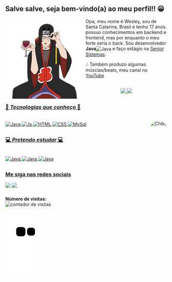 ## Salve salve, seja bem-vindo(a) ao meu perfil!! 😀

<img align="left" src="./itachipng.png" width="250px" height="250px"/>
<p align="left">Opa, meu nome é Wesley, sou de Santa Catarina, Brasil e tenho 17 anos. possuo conhecimentos em backend e frontend, mas por enquanto o meu forte seria o back. Sou desenvolvedor <strong>Java</strong><img align="center" alt="Java" height="25" width="35" src="https://icongr.am/devicon/java-plain.svg?size=128&color=dd58c1"/> e faço estágio na <a href="https://www.senior.com.br">Senior Sistemas</a>. <br>

<p align="left">🎶 Também produzo algumas múscias/beats, meu canal no <a href="https://www.youtube.com/channel/UCw_RzqQhLn2URzYMmJ0YagQ" target="_blank">YouTube</a></p>

<br>

<div align="left">
  <div align="center">
    <a href = "https://github.com/WesleyDePaula">
    <img height="170em" src="https://github-readme-stats.vercel.app/api?username=WesleyDePaula&show_icons=true&theme=jolly&include_all_commits=true&count_private=true"/>
    <img height="110em" src="https://github-readme-stats.vercel.app/api/top-langs/?username=WesleyDePaula&layout=compact&langs_count=7&theme=jolly"/>
  </div>
</div>

  ##
  
### 💠 **_Tecnologias que conheço_** 💠

<div style="display: inline_block"><br>
  <img align="center" alt="Java" height="30" width="40" src="https://icongr.am/devicon/java-plain.svg?size=128&color=dd58c1" />
  <img align="center" alt="Js" height="30" width="40" src="https://icongr.am/devicon/javascript-plain.svg?size=128&color=dd58c1">
  <img align="center" alt="HTML" height="30" width="40" src="https://icongr.am/devicon/html5-plain-wordmark.svg?size=128&color=dd58c1">
  <img align="center" alt="CSS" height="30" width="40" src="https://icongr.am/devicon/css3-plain-wordmark.svg?size=128&color=dd58c1">
  <img align="center" alt="MySql" height="30" width="40" src="https://icongr.am/devicon/mysql-plain.svg?size=128&color=dd58c1">
  <img align="right" alt="Chika" height="150" style="border-radius:50px;" src="https://www.icegif.com/wp-content/uploads/icegif-2013.gif">
</div>

##
  
### 💻 **_Pretendo estudar_** 💻  
  
<div style="display: inline_block"><br>
  <img align="center" alt="Java" height="30" width="40" src="https://icongr.am/devicon/python-plain.svg?size=128&color=dd58c1" />
  <img align="center" alt="Java" height="30" width="40" src="https://icongr.am/devicon/angularjs-plain.svg?size=128&color=dd58c1" />
  <img align="center" alt="Java" height="30" width="40" src="https://icongr.am/devicon/csharp-plain.svg?size=128&color=dd58c1" />
 
</div>
  
##

### Me siga nas redes sociais
  
<div>
<a href="https://www.youtube.com/channel/UCw_RzqQhLn2URzYMmJ0YagQ" target="_blank"><img src="https://img.shields.io/badge/YouTube-FF0000?style=for-the-badge&logo=youtube&logoColor=white" target="_blank"></a>
<a href="https://www.linkedin.com/in/wesley-zeitz-de-paula-490796214/" target="_blank"><img src="https://img.shields.io/badge/-LinkedIn-%230077B5?style=for-the-badge&logo=linkedin&logoColor=white" target="_blank"></a>
  
###

<p align="left">
  <strong>Número de visitas: </strong><br> <img src="https://profile-counter.glitch.me/WesleyDePaula/count.svg" alt="contador de visitas">
</p>
  
##
  
 ![Snake animation](https://github.com/WesleyDePaula/WesleyDePaula/blob/output/github-contribution-grid-snake.svg)
  
</div>

